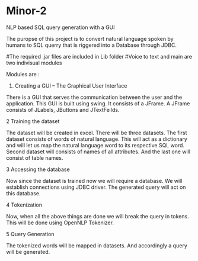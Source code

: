 # Minor-2
NLP based SQL query generation with a GUI

The puropse of this project is to convert natural language spoken by humans to SQL querry that is riggered into a Database 
through JDBC.

#The required .jar files are included in Lib folder 
#Voice to text and main are two indivisual modules 
 
Modules are :

1. Creating a GUI – The Graphical User Interface

There is a GUI that serves the communication between the user and the application. This GUI is
built using swing. It consists of a JFrame. A JFrame consists of JLabels, JButtons and
JTextFeilds.

2 Training the dataset

The dataset will be created in excel. There will be three datasets. The first dataset consists of
words of natural language. This will act as a dictionary and will let us map the natural language
word to its respective SQL word. Second dataset will consists of names of all attributes. And the
last one will consist of table names.

3 Accessing the database

Now since the dataset is trained now we will require a database. We will establish connections
using JDBC driver. The generated query will act on this database.

4 Tokenization

Now, when all the above things are done we will break the query in tokens. This will be done
using OpenNLP Tokenizer.

5 Query Generation

The tokenized words will be mapped in datasets. And accordingly a query will be generated.
